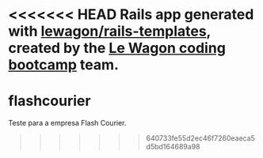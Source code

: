 <<<<<<< HEAD
Rails app generated with [lewagon/rails-templates](https://github.com/lewagon/rails-templates), created by the [Le Wagon coding bootcamp](https://www.lewagon.com) team.
=======
# flashcourier

Teste para a empresa Flash Courier.
>>>>>>> 640733fe55d2ec46f7260eaeca5d5bd164689a98
